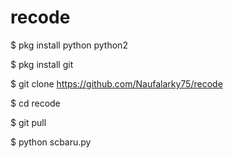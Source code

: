 # recode
$ pkg install python python2

$ pkg install git

$ git clone https://github.com/Naufalarky75/recode

$ cd recode

$ git pull

$ python scbaru.py
